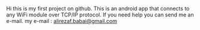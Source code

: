 Hi this is my first project on github.
This is an android app that connects to any WiFi module over TCP/IP protocol.
If you need help you can send me an e-mail.
my e-mail : alirezaf.babai@gmail.com
